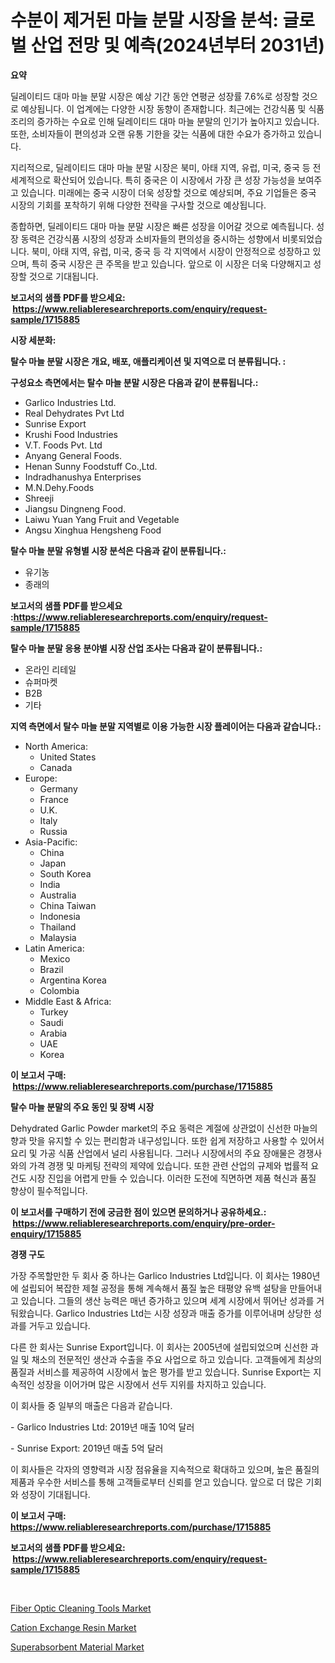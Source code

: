 <p><h1>수분이 제거된 마늘 분말 시장을 분석: 글로벌 산업 전망 및 예측(2024년부터 2031년)</h1></p><p><strong>요약</strong></p>
<p><p>딜레이티드 대마 마늘 분말 시장은 예상 기간 동안 연평균 성장률 7.6%로 성장할 것으로 예상됩니다. 이 업계에는 다양한 시장 동향이 존재합니다. 최근에는 건강식품 및 식품 조리의 증가하는 수요로 인해 딜레이티드 대마 마늘 분말의 인기가 높아지고 있습니다. 또한, 소비자들이 편의성과 오랜 유통 기한을 갖는 식품에 대한 수요가 증가하고 있습니다.</p><p>지리적으로, 딜레이티드 대마 마늘 분말 시장은 북미, 아태 지역, 유럽, 미국, 중국 등 전 세계적으로 확산되어 있습니다. 특히 중국은 이 시장에서 가장 큰 성장 가능성을 보여주고 있습니다. 미래에는 중국 시장이 더욱 성장할 것으로 예상되며, 주요 기업들은 중국 시장의 기회를 포착하기 위해 다양한 전략을 구사할 것으로 예상됩니다.</p><p>종합하면, 딜레이티드 대마 마늘 분말 시장은 빠른 성장을 이어갈 것으로 예측됩니다. 성장 동력은 건강식품 시장의 성장과 소비자들의 편의성을 중시하는 성향에서 비롯되었습니다. 북미, 아태 지역, 유럽, 미국, 중국 등 각 지역에서 시장이 안정적으로 성장하고 있으며, 특히 중국 시장은 큰 주목을 받고 있습니다. 앞으로 이 시장은 더욱 다양해지고 성장할 것으로 기대됩니다.</p></p>
<p><strong>보고서의 샘플 PDF를 받으세요: &nbsp;<a href="https://www.reliableresearchreports.com/enquiry/request-sample/1715885">https://www.reliableresearchreports.com/enquiry/request-sample/1715885</a></strong></p>
<p><strong>시장 세분화:</strong></p>
<p><strong> 탈수 마늘 분말 시장은 개요, 배포, 애플리케이션 및 지역으로 더 분류됩니다. :</strong></p>
<p><strong>구성요소 측면에서는 탈수 마늘 분말 시장은 다음과 같이 분류됩니다.:</strong></p>
<p><ul><li>Garlico Industries Ltd.</li><li>Real Dehydrates Pvt Ltd</li><li>Sunrise Export</li><li>Krushi Food Industries</li><li>V.T. Foods Pvt. Ltd</li><li>Anyang General Foods.</li><li>Henan Sunny Foodstuff Co.,Ltd.</li><li>Indradhanushya Enterprises</li><li>M.N.Dehy.Foods</li><li>Shreeji</li><li>Jiangsu Dingneng Food.</li><li>Laiwu Yuan Yang Fruit and Vegetable</li><li>Angsu Xinghua Hengsheng Food</li></ul></p>
<p><strong> 탈수 마늘 분말 유형별 시장 분석은 다음과 같이 분류됩니다.:</strong></p>
<p><ul><li>유기농</li><li>종래의</li></ul></p>
<p><strong>보고서의 샘플 PDF를 받으세요 :<a href="https://www.reliableresearchreports.com/enquiry/request-sample/1715885">https://www.reliableresearchreports.com/enquiry/request-sample/1715885</a></strong></p>
<p><strong> 탈수 마늘 분말 응용 분야별 시장 산업 조사는 다음과 같이 분류됩니다.:</strong></p>
<p><ul><li>온라인 리테일</li><li>슈퍼마켓</li><li>B2B</li><li>기타</li></ul></p>
<p><strong>지역 측면에서 탈수 마늘 분말 지역별로 이용 가능한 시장 플레이어는 다음과 같습니다.:</strong></p>
<p><ul>
    <li>
        North America:
        <ul>
            <li>United States</li>
            <li>Canada</li>
        </ul>
    </li>
    <li>
        Europe:
        <ul>
            <li>Germany</li>
            <li>France</li>
            <li>U.K.</li>
            <li>Italy</li>
            <li>Russia</li>
        </ul>
    </li>
    <li>
        Asia-Pacific:
        <ul>
            <li>China</li>
            <li>Japan</li>
            <li>South Korea</li>
            <li>India</li>
            <li>Australia</li>
            <li>China Taiwan</li>
            <li>Indonesia</li>
            <li>Thailand</li>
            <li>Malaysia</li>
        </ul>
    </li>
    <li>
        Latin America:
        <ul>
            <li>Mexico</li>
            <li>Brazil</li>
            <li>Argentina Korea</li>
            <li>Colombia</li>
        </ul>
    </li>
    <li>
        Middle East & Africa:
        <ul>
            <li>Turkey</li>
            <li>Saudi</li>
            <li>Arabia</li>
            <li>UAE</li>
            <li>Korea</li>
        </ul>
    </li>
    </ul></p>
<p><strong>이 보고서 구매: &nbsp;<a href="https://www.reliableresearchreports.com/purchase/1715885">https://www.reliableresearchreports.com/purchase/1715885</a></strong></p>
<p><strong>탈수 마늘 분말의 주요 동인 및 장벽 시장</strong></p>
<p><p>Dehydrated Garlic Powder market의 주요 동력은 계절에 상관없이 신선한 마늘의 향과 맛을 유지할 수 있는 편리함과 내구성입니다. 또한 쉽게 저장하고 사용할 수 있어서 요리 및 가공 식품 산업에서 널리 사용됩니다. 그러나 시장에서의 주요 장애물은 경쟁사와의 가격 경쟁 및 마케팅 전략의 제약에 있습니다. 또한 관련 산업의 규제와 법률적 요건도 시장 진입을 어렵게 만들 수 있습니다. 이러한 도전에 직면하면 제품 혁신과 품질 향상이 필수적입니다.</p></p>
<p><strong>이 보고서를 구매하기 전에 궁금한 점이 있으면 문의하거나 공유하세요.: &nbsp;<a href="https://www.reliableresearchreports.com/enquiry/pre-order-enquiry/1715885">https://www.reliableresearchreports.com/enquiry/pre-order-enquiry/1715885</a></strong></p>
<p><strong>경쟁 구도</strong></p>
<p><p>가장 주목할만한 두 회사 중 하나는 Garlico Industries Ltd입니다. 이 회사는 1980년에 설립되어 복잡한 제철 공정을 통해 계속해서 품질 높은 태평양 유백 설탕을 만들어내고 있습니다. 그들의 생산 능력은 매년 증가하고 있으며 세계 시장에서 뛰어난 성과를 거둬왔습니다. Garlico Industries Ltd는 시장 성장과 매출 증가를 이루어내며 상당한 성과를 거두고 있습니다.</p><p>다른 한 회사는 Sunrise Export입니다. 이 회사는 2005년에 설립되었으며 신선한 과일 및 채소의 전문적인 생산과 수출을 주요 사업으로 하고 있습니다. 고객들에게 최상의 품질과 서비스를 제공하여 시장에서 높은 평가를 받고 있습니다. Sunrise Export는 지속적인 성장을 이어가며 많은 시장에서 선두 지위를 차지하고 있습니다.</p><p>이 회사들 중 일부의 매출은 다음과 같습니다.</p><p>- Garlico Industries Ltd: 2019년 매출 10억 달러</p><p>- Sunrise Export: 2019년 매출 5억 달러</p><p>이 회사들은 각자의 영향력과 시장 점유율을 지속적으로 확대하고 있으며, 높은 품질의 제품과 우수한 서비스를 통해 고객들로부터 신뢰를 얻고 있습니다. 앞으로 더 많은 기회와 성장이 기대됩니다.</p></p>
<p><strong>이 보고서 구매: &nbsp; <a href="https://www.reliableresearchreports.com/purchase/1715885">https://www.reliableresearchreports.com/purchase/1715885</a></strong></p>
<p><strong>보고서의 샘플 PDF를 받으세요: &nbsp;<a href="https://www.reliableresearchreports.com/enquiry/request-sample/1715885">https://www.reliableresearchreports.com/enquiry/request-sample/1715885</a></strong><strong></strong></p>
<p>&nbsp;</p>
<p><p><a href="https://github.com/bobicer/Market-Research-Report-List-2/blob/main/fiber-optic-cleaning-tools-market.md">Fiber Optic Cleaning Tools Market</a></p><p><a href="https://github.com/globismark/Market-Research-Report-List-2/blob/main/cation-exchange-resin-market.md">Cation Exchange Resin Market</a></p><p><a href="https://github.com/timeliteaut/Market-Research-Report-List-1/blob/main/superabsorbent-material-market.md">Superabsorbent Material Market</a></p></p>